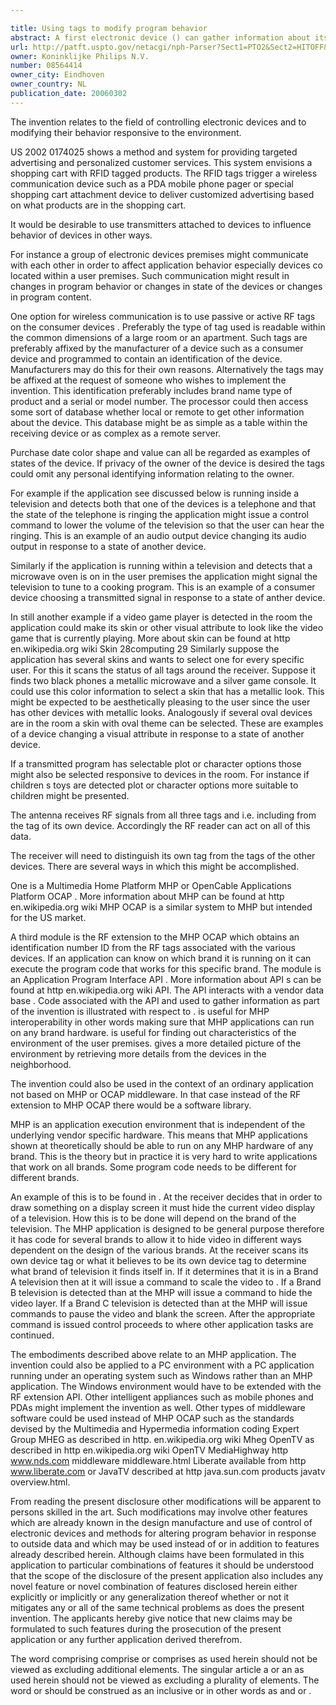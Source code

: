 ```yaml
---

title: Using tags to modify program behavior
abstract: A first electronic device () can gather information about itself or another electronic device (), which is preferably situated within a same room of a user premises. This information can come from an RF-ID tag () or other transmitter. The information can relate to a state or identity of the other device. The first electronic device can alter program behavior () in response to the state or identity. The program might be an entertainment type program or a software type program. The information can be used to select brand specific program code () for execution.
url: http://patft.uspto.gov/netacgi/nph-Parser?Sect1=PTO2&Sect2=HITOFF&p=1&u=%2Fnetahtml%2FPTO%2Fsearch-adv.htm&r=1&f=G&l=50&d=PALL&S1=08564414&OS=08564414&RS=08564414
owner: Koninklijke Philips N.V.
number: 08564414
owner_city: Eindhoven
owner_country: NL
publication_date: 20060302
---
```

The invention relates to the field of controlling electronic devices and to modifying their behavior responsive to the environment.

US 2002 0174025 shows a method and system for providing targeted advertising and personalized customer services. This system envisions a shopping cart with RFID tagged products. The RFID tags trigger a wireless communication device such as a PDA mobile phone pager or special shopping cart attachment device to deliver customized advertising based on what products are in the shopping cart.

It would be desirable to use transmitters attached to devices to influence behavior of devices in other ways.

For instance a group of electronic devices premises might communicate with each other in order to affect application behavior especially devices co located within a user premises. Such communication might result in changes in program behavior or changes in state of the devices or changes in program content.

One option for wireless communication is to use passive or active RF tags on the consumer devices . Preferably the type of tag used is readable within the common dimensions of a large room or an apartment. Such tags are preferably affixed by the manufacturer of a device such as a consumer device and programmed to contain an identification of the device. Manufacturers may do this for their own reasons. Alternatively the tags may be affixed at the request of someone who wishes to implement the invention. This identification preferably includes brand name type of product and a serial or model number. The processor could then access some sort of database whether local or remote to get other information about the device. This database might be as simple as a table within the receiving device or as complex as a remote server.

Purchase date color shape and value can all be regarded as examples of states of the device. If privacy of the owner of the device is desired the tags could omit any personal identifying information relating to the owner.

For example if the application see discussed below is running inside a television and detects both that one of the devices is a telephone and that the state of the telephone is ringing the application might issue a control command to lower the volume of the television so that the user can hear the ringing. This is an example of an audio output device changing its audio output in response to a state of another device.

Similarly if the application is running within a television and detects that a microwave oven is on in the user premises the application might signal the television to tune to a cooking program. This is an example of a consumer device choosing a transmitted signal in response to a state of anther device.

In still another example if a video game player is detected in the room the application could make its skin or other visual attribute to look like the video game that is currently playing. More about skin can be found at http en.wikipedia.org wiki Skin 28computing 29 Similarly suppose the application has several skins and wants to select one for every specific user. For this it scans the status of all tags around the receiver. Suppose it finds two black phones a metallic microwave and a silver game console. It could use this color information to select a skin that has a metallic look. This might be expected to be aesthetically pleasing to the user since the user has other devices with metallic looks. Analogously if several oval devices are in the room a skin with oval theme can be selected. These are examples of a device changing a visual attribute in response to a state of another device.

If a transmitted program has selectable plot or character options those might also be selected responsive to devices in the room. For instance if children s toys are detected plot or character options more suitable to children might be presented.

The antenna receives RF signals from all three tags and i.e. including from the tag of its own device. Accordingly the RF reader can act on all of this data.

The receiver will need to distinguish its own tag from the tags of the other devices. There are several ways in which this might be accomplished.

One is a Multimedia Home Platform MHP or OpenCable Applications Platform OCAP . More information about MHP can be found at http en.wikipedia.org wiki MHP OCAP is a similar system to MHP but intended for the US market.

A third module is the RF extension to the MHP OCAP which obtains an identification number ID from the RF tags associated with the various devices. If an application can know on which brand it is running on it can execute the program code that works for this specific brand. The module is an Application Program Interface API . More information about API s can be found at http en.wikipedia.org wiki API. The API interacts with a vendor data base . Code associated with the API and used to gather information as part of the invention is illustrated with respect to . is useful for MHP interoperability in other words making sure that MHP applications can run on any brand hardware. is useful for finding out characteristics of the environment of the user premises. gives a more detailed picture of the environment by retrieving more details from the devices in the neighborhood.

The invention could also be used in the context of an ordinary application not based on MHP or OCAP middleware. In that case instead of the RF extension to MHP OCAP there would be a software library.

MHP is an application execution environment that is independent of the underlying vendor specific hardware. This means that MHP applications shown at theoretically should be able to run on any MHP hardware of any brand. This is the theory but in practice it is very hard to write applications that work on all brands. Some program code needs to be different for different brands.

An example of this is to be found in . At the receiver decides that in order to draw something on a display screen it must hide the current video display of a television. How this is to be done will depend on the brand of the television. The MHP application is designed to be general purpose therefore it has code for several brands to allow it to hide video in different ways dependent on the design of the various brands. At the receiver scans its own device tag or what it believes to be its own device tag to determine what brand of television it finds itself in. If it determines that it is in a Brand A television then at it will issue a command to scale the video to . If a Brand B television is detected than at the MHP will issue a command to hide the video layer. If a Brand C television is detected than at the MHP will issue commands to pause the video and blank the screen. After the appropriate command is issued control proceeds to where other application tasks are continued.

The embodiments described above relate to an MHP application. The invention could also be applied to a PC environment with a PC application running under an operating system such as Windows rather than an MHP application. The Windows environment would have to be extended with the RF extension API. Other intelligent appliances such as mobile phones and PDAs might implement the invention as well. Other types of middleware software could be used instead of MHP OCAP such as the standards devised by the Multimedia and Hypermedia information coding Expert Group MHEG as described in http. en.wikipedia.org wiki Mheg OpenTV as described in http en.wikipedia.org wiki OpenTV MediaHighway http www.nds.com middleware middleware.html Liberate available from http www.liberate.com or JavaTV described at http java.sun.com products javatv overview.html.

From reading the present disclosure other modifications will be apparent to persons skilled in the art. Such modifications may involve other features which are already known in the design manufacture and use of control of electronic devices and methods for altering program behavior in response to outside data and which may be used instead of or in addition to features already described herein. Although claims have been formulated in this application to particular combinations of features it should be understood that the scope of the disclosure of the present application also includes any novel feature or novel combination of features disclosed herein either explicitly or implicitly or any generalization thereof whether or not it mitigates any or all of the same technical problems as does the present invention. The applicants hereby give notice that new claims may be formulated to such features during the prosecution of the present application or any further application derived therefrom.

The word comprising comprise or comprises as used herein should not be viewed as excluding additional elements. The singular article a or an as used herein should not be viewed as excluding a plurality of elements. The word or should be construed as an inclusive or in other words as and or .

